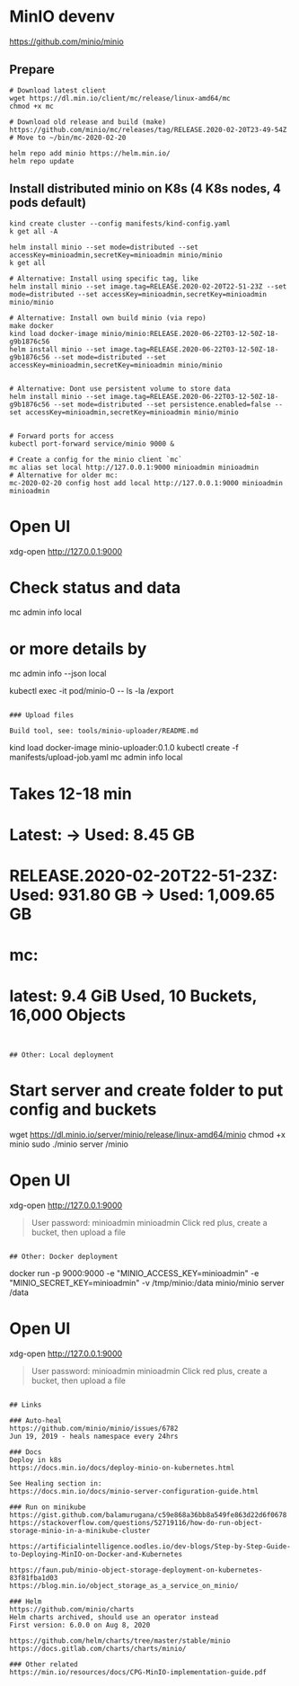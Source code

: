 # MinIO devenv

https://github.com/minio/minio

## Prepare
```
# Download latest client
wget https://dl.min.io/client/mc/release/linux-amd64/mc
chmod +x mc

# Download old release and build (make)
https://github.com/minio/mc/releases/tag/RELEASE.2020-02-20T23-49-54Z
# Move to ~/bin/mc-2020-02-20

helm repo add minio https://helm.min.io/
helm repo update
```

## Install distributed minio on K8s (4 K8s nodes, 4 pods default)
```
kind create cluster --config manifests/kind-config.yaml
k get all -A

helm install minio --set mode=distributed --set accessKey=minioadmin,secretKey=minioadmin minio/minio
k get all

# Alternative: Install using specific tag, like
helm install minio --set image.tag=RELEASE.2020-02-20T22-51-23Z --set mode=distributed --set accessKey=minioadmin,secretKey=minioadmin minio/minio

# Alternative: Install own build minio (via repo)
make docker
kind load docker-image minio/minio:RELEASE.2020-06-22T03-12-50Z-18-g9b1876c56
helm install minio --set image.tag=RELEASE.2020-06-22T03-12-50Z-18-g9b1876c56 --set mode=distributed --set accessKey=minioadmin,secretKey=minioadmin minio/minio


# Alternative: Dont use persistent volume to store data
helm install minio --set image.tag=RELEASE.2020-06-22T03-12-50Z-18-g9b1876c56 --set mode=distributed --set persistence.enabled=false --set accessKey=minioadmin,secretKey=minioadmin minio/minio


# Forward ports for access
kubectl port-forward service/minio 9000 &

# Create a config for the minio client `mc`
mc alias set local http://127.0.0.1:9000 minioadmin minioadmin
# Alternative for older mc:
mc-2020-02-20 config host add local http://127.0.0.1:9000 minioadmin minioadmin
```

# Open UI
xdg-open http://127.0.0.1:9000

# Check status and data
mc admin info local
# or more details by
mc admin info --json local

kubectl exec -it pod/minio-0 -- ls -la /export

```

### Upload files

Build tool, see: tools/minio-uploader/README.md

```
kind load docker-image minio-uploader:0.1.0
kubectl create -f manifests/upload-job.yaml
mc admin info local

# Takes 12-18 min
# Latest:                                       -> Used: 8.45 GB
# RELEASE.2020-02-20T22-51-23Z: Used: 931.80 GB -> Used: 1,009.65 GB

# mc:
# latest: 9.4 GiB Used, 10 Buckets, 16,000 Objects
```


## Other: Local deployment
```
# Start server and create folder to put config and buckets
wget https://dl.minio.io/server/minio/release/linux-amd64/minio
chmod +x minio
sudo ./minio server /minio

# Open UI
xdg-open http://127.0.0.1:9000
> User password: minioadmin minioadmin
> Click red plus, create a bucket, then upload a file
```

## Other: Docker deployment
```
docker run -p 9000:9000 -e "MINIO_ACCESS_KEY=minioadmin" -e "MINIO_SECRET_KEY=minioadmin" -v /tmp/minio:/data  minio/minio server /data

# Open UI
xdg-open http://127.0.0.1:9000
> User password: minioadmin minioadmin
> Click red plus, create a bucket, then upload a file
```

## Links

### Auto-heal
https://github.com/minio/minio/issues/6782
Jun 19, 2019 - heals namespace every 24hrs

### Docs
Deploy in k8s
https://docs.min.io/docs/deploy-minio-on-kubernetes.html

See Healing section in:
https://docs.min.io/docs/minio-server-configuration-guide.html

### Run on minikube
https://gist.github.com/balamurugana/c59e868a36bb8a549fe863d22d6f0678
https://stackoverflow.com/questions/52719116/how-do-run-object-storage-minio-in-a-minikube-cluster

https://artificialintelligence.oodles.io/dev-blogs/Step-by-Step-Guide-to-Deploying-MinIO-on-Docker-and-Kubernetes

https://faun.pub/minio-object-storage-deployment-on-kubernetes-83f81fba1d03
https://blog.min.io/object_storage_as_a_service_on_minio/

### Helm
https://github.com/minio/charts
Helm charts archived, should use an operator instead
First version: 6.0.0 on Aug 8, 2020

https://github.com/helm/charts/tree/master/stable/minio
https://docs.gitlab.com/charts/charts/minio/

### Other related
https://min.io/resources/docs/CPG-MinIO-implementation-guide.pdf
